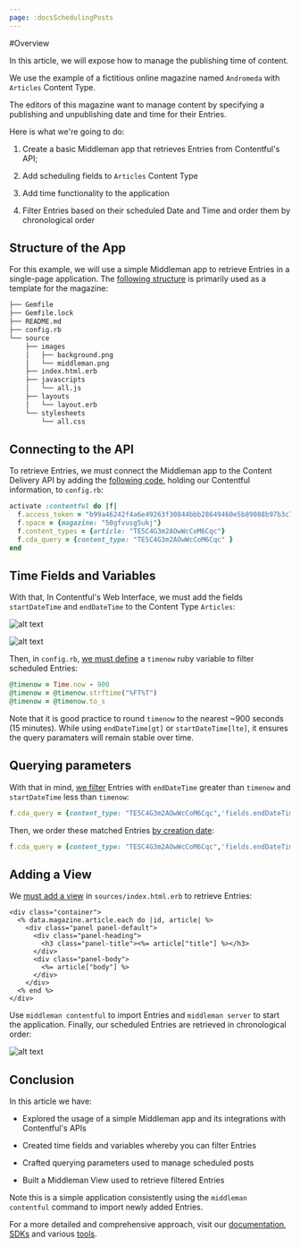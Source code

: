```yaml
---
page: :docsSchedulingPosts
---
```


#Overview

In this article, we will expose how to manage the publishing time of content. 

We use the example of a fictitious online magazine named `Andromeda` with `Articles` Content Type.  

The editors of this magazine want to manage content by specifying a publishing and unpublishing date and time for their Entries. 

Here is what we're going to do:

1. Create a basic Middleman app that retrieves Entries from Contentful's API;

2. Add scheduling fields to `Articles` Content Type

3. Add time functionality to the application

4. Filter Entries based on their scheduled Date and Time and order them by chronological order


## Structure of the App

For this example, we will use a simple Middleman app to retrieve Entries in a single-page application. The [following structure](https://github.com/contentful-labs/scheduling_app/commit/88017afc8e27b4689ff0636fccb8ae5b786b5639) is primarily used as a template for the magazine: 

~~~ bash
├── Gemfile
├── Gemfile.lock
├── README.md
├── config.rb
└── source
    ├── images
    │   ├── background.png
    │   └── middleman.png
    ├── index.html.erb
    ├── javascripts
    │   └── all.js
    ├── layouts
    │   └── layout.erb
    └── stylesheets
        └── all.css
~~~

## Connecting to the API

To retrieve Entries, we must connect the Middleman app to the Content Delivery API by adding the [following code](https://github.com/contentful-labs/scheduling_app/commit/cdd6ae913b13ce95274ed96db84160fa65b05048), holding our Contentful information, to `config.rb`:

~~~ ruby
activate :contentful do |f|
  f.access_token = "b99a46242f4a6e49263f30844bbb28649460e5b89088b97b3c79e14e6da12a8f"
  f.space = {magazine: "50gfvusg5ukj"}
  f.content_types = {article: "TE5C4G3m2AOwWcCoM6Cqc"}
  f.cda_query = {content_type: "TE5C4G3m2AOwWcCoM6Cqc" }
end
~~~ 

## Time Fields and Variables

With that, In Contentful's Web Interface, we must add the fields `startDateTime` and `endDateTime` to the Content Type `Articles`:

![alt text](https://images.contentful.com/3ts464by117l/3UqDYxf6YUquiUEiESG0os/7551bdcc9f59a9804847e7039e521940/Screen_Shot_2015-11-06_at_1.49.31_PM.png)

![alt text](https://images.contentful.com/3ts464by117l/2O6cTuFFlYCiICyUic0CyC/71805eeed16bbe01444fc85a37e996b8/Screen_Shot_2015-11-06_at_1.49.51_PM.png)

Then, in `config.rb`, [we must define](https://github.com/contentful-labs/scheduling_app/commit/6bb6ad5a39149ed6cc9a772606072dabeee9f08c) a `timenow` ruby variable to filter scheduled Entries:

~~~ ruby
@timenow = Time.now - 900
@timenow = @timenow.strftime("%FT%T")
@timenow = @timenow.to_s
~~~

Note that it is good practice to round `timenow` to the nearest ~900 seconds (15 minutes). While using `endDateTime[gt]` or `startDateTime[lte]`, it ensures the query paramaters will remain stable over time.

## Querying parameters

With that in mind, [we filter](https://github.com/contentful-labs/scheduling_app/commit/ec1238823f893c81ba8724ec237560eecdbef538) Entries with `endDateTime` greater than `timenow` and `startDateTime` less than `timenow`:

~~~ ruby
f.cda_query = {content_type: "TE5C4G3m2AOwWcCoM6Cqc",'fields.endDateTime[gt]' => @timenow, 'fields.startDateTime[lte]' => @timenow}
~~~

Then, we order these matched Entries [by creation date](https://github.com/contentful-labs/scheduling_app/commit/d7fcab40cefcb1cc1f243dd3f50385c9b7e8c271):

~~~ ruby
f.cda_query = {content_type: "TE5C4G3m2AOwWcCoM6Cqc",'fields.endDateTime[gt]' => @timenow, 'fields.startDateTime[lte]' => @timenow, 'order' => 'sys.createdAt' }
~~~

## Adding a View

 We [must add a view](https://github.com/contentful-labs/scheduling_app/commit/cc2243b34195808b7e5e5dedbd64ec9ea7adc284) in `sources/index.html.erb` to retrieve Entries:

~~~ erb
<div class="container">
  <% data.magazine.article.each do |id, article| %>
    <div class="panel panel-default">
      <div class="panel-heading">
        <h3 class="panel-title"><%= article["title"] %></h3>
      </div>
      <div class="panel-body">
        <%= article["body"] %>
      </div>
    </div>
  <% end %>
</div>        
~~~

Use `middleman contentful` to import Entries and `middleman server` to start the application. Finally, our scheduled Entries are retrieved in chronological order:

![alt text](https://images.contentful.com/3ts464by117l/3bjFu5vA9a2miKSSu0aQa4/e1734ed22507357a575587b98c40d334/Screen_Shot_2015-11-10_at_1.56.39_PM.png)

## Conclusion

In this article we have:

+ Explored the usage of a simple Middleman app and its integrations with Contentful's APIs

+ Created time fields and variables whereby you can filter Entries

+ Crafted querying parameters used to manage scheduled posts

+ Built a Middleman View used to retrieve filtered Entries

Note this is a simple application consistently using the `middleman contentful` command to import newly added Entries. 

For a more detailed and comprehensive approach, visit our [documentation](https://www.contentful.com/developers/docs/references/content-delivery-api/#/reference), [SDKs](https://www.contentful.com/developers/docs/code/libraries/) and various [tools](https://www.contentful.com/developers/docs/code/tools/).


